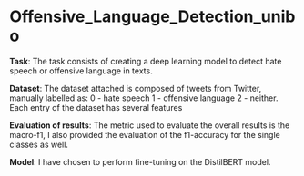 # Offensive_Language_Detection_unibo
**Task**: The task consists of creating a deep learning model to detect hate speech or offensive language in texts. 

**Dataset**: The dataset attached is composed of tweets from Twitter, manually labelled as: 0 - hate speech 1 - offensive language 2 - neither.
Each entry of the dataset has several features

**Evaluation of results**: The metric used to evaluate the overall results is the macro-f1, I also provided the evaluation of the f1-accuracy for the single classes as well.

**Model**: I have chosen to perform fine-tuning on the DistilBERT model.
